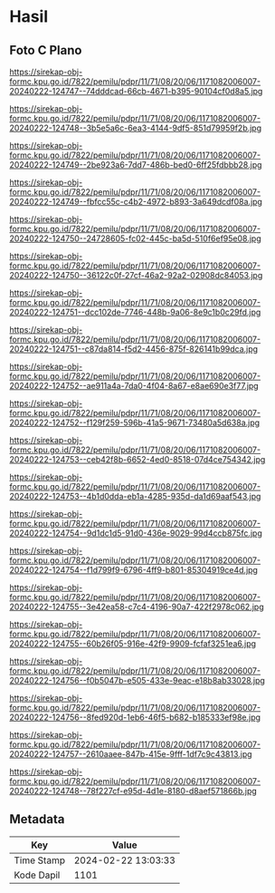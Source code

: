 # Hasil

## Foto C Plano

https://sirekap-obj-formc.kpu.go.id/7822/pemilu/pdpr/11/71/08/20/06/1171082006007-20240222-124747--74dddcad-66cb-4671-b395-90104cf0d8a5.jpg

https://sirekap-obj-formc.kpu.go.id/7822/pemilu/pdpr/11/71/08/20/06/1171082006007-20240222-124748--3b5e5a6c-6ea3-4144-9df5-851d79959f2b.jpg

https://sirekap-obj-formc.kpu.go.id/7822/pemilu/pdpr/11/71/08/20/06/1171082006007-20240222-124749--2be923a6-7dd7-486b-bed0-6ff25fdbbb28.jpg

https://sirekap-obj-formc.kpu.go.id/7822/pemilu/pdpr/11/71/08/20/06/1171082006007-20240222-124749--fbfcc55c-c4b2-4972-b893-3a649dcdf08a.jpg

https://sirekap-obj-formc.kpu.go.id/7822/pemilu/pdpr/11/71/08/20/06/1171082006007-20240222-124750--24728605-fc02-445c-ba5d-510f6ef95e08.jpg

https://sirekap-obj-formc.kpu.go.id/7822/pemilu/pdpr/11/71/08/20/06/1171082006007-20240222-124750--36122c0f-27cf-46a2-92a2-02908dc84053.jpg

https://sirekap-obj-formc.kpu.go.id/7822/pemilu/pdpr/11/71/08/20/06/1171082006007-20240222-124751--dcc102de-7746-448b-9a06-8e9c1b0c29fd.jpg

https://sirekap-obj-formc.kpu.go.id/7822/pemilu/pdpr/11/71/08/20/06/1171082006007-20240222-124751--c87da814-f5d2-4456-875f-826141b99dca.jpg

https://sirekap-obj-formc.kpu.go.id/7822/pemilu/pdpr/11/71/08/20/06/1171082006007-20240222-124752--ae911a4a-7da0-4f04-8a67-e8ae690e3f77.jpg

https://sirekap-obj-formc.kpu.go.id/7822/pemilu/pdpr/11/71/08/20/06/1171082006007-20240222-124752--f129f259-596b-41a5-9671-73480a5d638a.jpg

https://sirekap-obj-formc.kpu.go.id/7822/pemilu/pdpr/11/71/08/20/06/1171082006007-20240222-124753--ceb42f8b-6652-4ed0-8518-07d4ce754342.jpg

https://sirekap-obj-formc.kpu.go.id/7822/pemilu/pdpr/11/71/08/20/06/1171082006007-20240222-124753--4b1d0dda-eb1a-4285-935d-da1d69aaf543.jpg

https://sirekap-obj-formc.kpu.go.id/7822/pemilu/pdpr/11/71/08/20/06/1171082006007-20240222-124754--9d1dc1d5-91d0-436e-9029-99d4ccb875fc.jpg

https://sirekap-obj-formc.kpu.go.id/7822/pemilu/pdpr/11/71/08/20/06/1171082006007-20240222-124754--f1d799f9-6796-4ff9-b801-85304919ce4d.jpg

https://sirekap-obj-formc.kpu.go.id/7822/pemilu/pdpr/11/71/08/20/06/1171082006007-20240222-124755--3e42ea58-c7c4-4196-90a7-422f2978c062.jpg

https://sirekap-obj-formc.kpu.go.id/7822/pemilu/pdpr/11/71/08/20/06/1171082006007-20240222-124755--60b26f05-916e-42f9-9909-fcfaf3251ea6.jpg

https://sirekap-obj-formc.kpu.go.id/7822/pemilu/pdpr/11/71/08/20/06/1171082006007-20240222-124756--f0b5047b-e505-433e-9eac-e18b8ab33028.jpg

https://sirekap-obj-formc.kpu.go.id/7822/pemilu/pdpr/11/71/08/20/06/1171082006007-20240222-124756--8fed920d-1eb6-46f5-b682-b185333ef98e.jpg

https://sirekap-obj-formc.kpu.go.id/7822/pemilu/pdpr/11/71/08/20/06/1171082006007-20240222-124757--2610aaee-847b-415e-9fff-1df7c9c43813.jpg

https://sirekap-obj-formc.kpu.go.id/7822/pemilu/pdpr/11/71/08/20/06/1171082006007-20240222-124748--78f227cf-e95d-4d1e-8180-d8aef571866b.jpg


## Metadata

| Key        | Value               |
| ---------- | ------------------- |
| Time Stamp | 2024-02-22 13:03:33 |
| Kode Dapil | 1101                |




